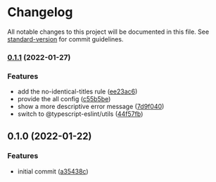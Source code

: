 # Changelog

All notable changes to this project will be documented in this file. See [standard-version](https://github.com/conventional-changelog/standard-version) for commit guidelines.

### [0.1.1](https://github.com/yudai-nkt/eslint-plugin-uvu/compare/v0.1.0...v0.1.1) (2022-01-27)


### Features

* add the no-identical-titles rule ([ee23ac6](https://github.com/yudai-nkt/eslint-plugin-uvu/commit/ee23ac6f8c2db751f6e36f44d299aed06c7904fa))
* provide the all config ([c55b5be](https://github.com/yudai-nkt/eslint-plugin-uvu/commit/c55b5be5fdf75a118b4a370d4483de32aa6bfd9c))
* show a more descriptive error message ([7d9f040](https://github.com/yudai-nkt/eslint-plugin-uvu/commit/7d9f0408123458cb76d43373224ff70222acdefc))
* switch to @typescript-eslint/utils ([44f57fb](https://github.com/yudai-nkt/eslint-plugin-uvu/commit/44f57fb8bc21b5329edbe4407f4300b406e5f5bb))

## 0.1.0 (2022-01-22)


### Features

* initial commit ([a35438c](https://github.com/yudai-nkt/eslint-plugin-uvu/commit/a35438c1e99902b0780e8707c338ac1c6272e255))
